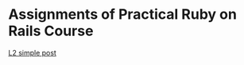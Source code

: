 # Assignments of Practical Ruby on Rails Course
[L2 simple post](https://github.com/jacky-xbb/simple_post)
